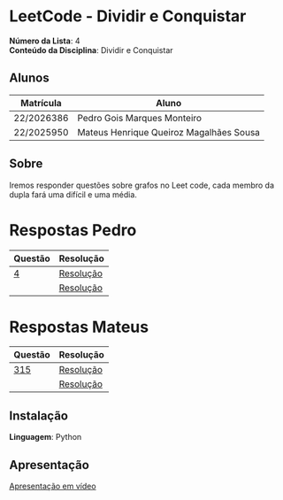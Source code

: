 # LeetCode - Dividir e Conquistar

**Número da Lista**: 4<br>
**Conteúdo da Disciplina**: Dividir e Conquistar<br>

## Alunos
|Matrícula | Aluno |
| -- | -- |
| 22/2026386  |  Pedro Gois Marques Monteiro |
| 22/2025950  |  Mateus Henrique Queiroz Magalhães Sousa |

## Sobre 
Iremos responder questões sobre grafos no Leet code, cada membro da dupla fará uma difícil e uma média.

# Respostas Pedro
|Questão | Resolução |
| -- | -- |
|  [4](https://leetcode.com/problems/median-of-two-sorted-arrays/description/) |  [Resolução](./respostas/4.py) |
|  |  [Resolução]()|

# Respostas Mateus

|Questão | Resolução |
| -- | -- |
| [315](https://leetcode.com/problems/count-of-smaller-numbers-after-self/description/) |  [Resolução](./respostas/315.py)|
|  |  [Resolução]()|
## Instalação 
**Linguagem**: Python<br>

## Apresentação
[Apresentação em vídeo ]()



